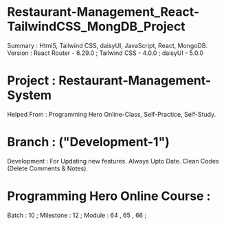 # Restaurant-Management_React-TailwindCSS_MongDB_Project
Summary : Html5, Tailwind CSS, daisyUI, JavaScript, React, MongoDB.
Version : React Router - 6.29.0 ; Tailwind CSS - 4.0.0 ; daisyUI - 5.0.0


# Project : Restaurant-Management-System
Helped From : Programming Hero Online-Class, Self-Practice, Self-Study.


# Branch : ("Development-1")
Development : For Updating new features. Always Upto Date. Clean Codes (Delete Comments & Notes).


# Programming Hero Online Course :
Batch : 10 ;
Milestone : 12 ;
Module : 64 , 65 , 66 ;
